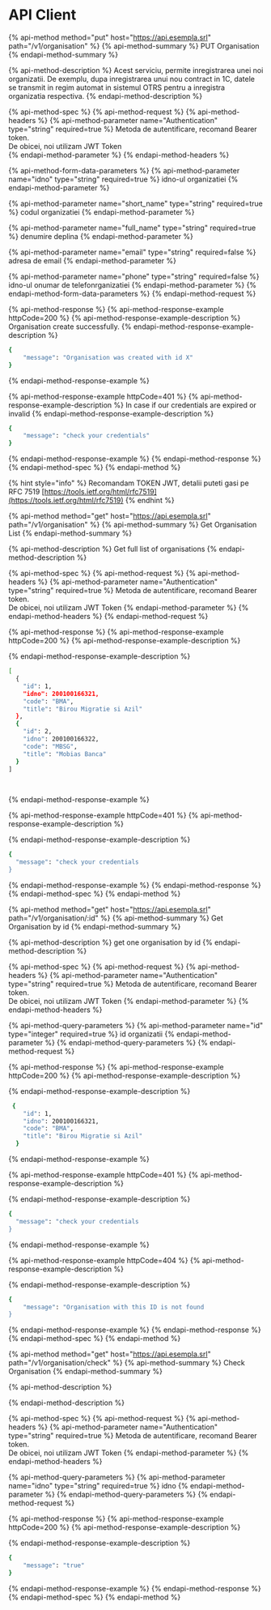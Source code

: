 # API Client

{% api-method method="put" host="https://api.esempla.srl" path="/v1/organisation" %}
{% api-method-summary %}
PUT Organisation
{% endapi-method-summary %}

{% api-method-description %}
          Acest serviciu, permite inregistrarea unei noi organizatii. De exemplu, dupa inregistrarea unui nou contract in 1C, datele se transmit in regim automat in sistemul OTRS pentru a inregistra organizatia respectiva.
{% endapi-method-description %}

{% api-method-spec %}
{% api-method-request %}
{% api-method-headers %}
{% api-method-parameter name="Authentication" type="string" required=true %}
Metoda de autentificare, recomand Bearer token.  
De obicei, noi utilizam JWT Token  
{% endapi-method-parameter %}
{% endapi-method-headers %}

{% api-method-form-data-parameters %}
{% api-method-parameter name="idno" type="string" required=true %}
idno-ul organizatiei
{% endapi-method-parameter %}

{% api-method-parameter name="short\_name" type="string" required=true %}
codul organizatiei
{% endapi-method-parameter %}

{% api-method-parameter name="full\_name" type="string" required=true %}
denumire deplina
{% endapi-method-parameter %}

{% api-method-parameter name="email" type="string" required=false %}
adresa de email
{% endapi-method-parameter %}

{% api-method-parameter name="phone" type="string" required=false %}
idno-ul onumar de telefonrganizatiei
{% endapi-method-parameter %}
{% endapi-method-form-data-parameters %}
{% endapi-method-request %}

{% api-method-response %}
{% api-method-response-example httpCode=200 %}
{% api-method-response-example-description %}
Organisation create successfully.
{% endapi-method-response-example-description %}

```bash
{
    "message": "Organisation was created with id X"
}
```
{% endapi-method-response-example %}

{% api-method-response-example httpCode=401 %}
{% api-method-response-example-description %}
In case if our credentials are expired  or invalid
{% endapi-method-response-example-description %}

```bash
{
    "message": "check your credentials"
}
```
{% endapi-method-response-example %}
{% endapi-method-response %}
{% endapi-method-spec %}
{% endapi-method %}

{% hint style="info" %}
Recomandam TOKEN JWT,  detalii puteti gasi pe RFC 7519 [https://tools.ietf.org/html/rfc7519](https://tools.ietf.org/html/rfc7519)
{% endhint %}

{% api-method method="get" host="https://api.esempla.srl" path="/v1/organisation" %}
{% api-method-summary %}
Get Organisation List
{% endapi-method-summary %}

{% api-method-description %}
Get full list of organisations
{% endapi-method-description %}

{% api-method-spec %}
{% api-method-request %}
{% api-method-headers %}
{% api-method-parameter name="Authentication" type="string" required=true %}
Metoda de autentificare, recomand Bearer token.  
De obicei, noi utilizam JWT Token
{% endapi-method-parameter %}
{% endapi-method-headers %}
{% endapi-method-request %}

{% api-method-response %}
{% api-method-response-example httpCode=200 %}
{% api-method-response-example-description %}

{% endapi-method-response-example-description %}

```bash
[
  {
    "id": 1,
    "idno": 200100166321,
    "code": "BMA",
    "title": "Birou Migratie si Azil"
  },
  {
    "id": 2,
    "idno": 200100166322,
    "code": "MBSG",
    "title": "Mobias Banca"
  }
]
  
  
```
{% endapi-method-response-example %}

{% api-method-response-example httpCode=401 %}
{% api-method-response-example-description %}

{% endapi-method-response-example-description %}

```bash
{
  "message": "check your credentials
}
```
{% endapi-method-response-example %}
{% endapi-method-response %}
{% endapi-method-spec %}
{% endapi-method %}

{% api-method method="get" host="https://api.esempla.srl" path="/v1/organisation/:id" %}
{% api-method-summary %}
Get Organisation by id
{% endapi-method-summary %}

{% api-method-description %}
get one organisation by id
{% endapi-method-description %}

{% api-method-spec %}
{% api-method-request %}
{% api-method-headers %}
{% api-method-parameter name="Authentication" type="string" required=true %}
Metoda de autentificare, recomand Bearer token.  
De obicei, noi utilizam JWT Token
{% endapi-method-parameter %}
{% endapi-method-headers %}

{% api-method-query-parameters %}
{% api-method-parameter name="id" type="integer" required=true %}
id organizatii
{% endapi-method-parameter %}
{% endapi-method-query-parameters %}
{% endapi-method-request %}

{% api-method-response %}
{% api-method-response-example httpCode=200 %}
{% api-method-response-example-description %}

{% endapi-method-response-example-description %}

```bash
 {
    "id": 1,
    "idno": 200100166321,
    "code": "BMA",
    "title": "Birou Migratie si Azil"
  }
```
{% endapi-method-response-example %}

{% api-method-response-example httpCode=401 %}
{% api-method-response-example-description %}

{% endapi-method-response-example-description %}

```bash
{
  "message": "check your credentials
}
```
{% endapi-method-response-example %}

{% api-method-response-example httpCode=404 %}
{% api-method-response-example-description %}

{% endapi-method-response-example-description %}

```bash
{
    "message": "Organisation with this ID is not found
}
```
{% endapi-method-response-example %}
{% endapi-method-response %}
{% endapi-method-spec %}
{% endapi-method %}

{% api-method method="get" host="https://api.esempla.srl" path="/v1/organisation/check" %}
{% api-method-summary %}
Check Organisation
{% endapi-method-summary %}

{% api-method-description %}

{% endapi-method-description %}

{% api-method-spec %}
{% api-method-request %}
{% api-method-headers %}
{% api-method-parameter name="Authentication" type="string" required=true %}
Metoda de autentificare, recomand Bearer token.  
De obicei, noi utilizam JWT Token
{% endapi-method-parameter %}
{% endapi-method-headers %}

{% api-method-query-parameters %}
{% api-method-parameter name="idno" type="string" required=true %}
idno
{% endapi-method-parameter %}
{% endapi-method-query-parameters %}
{% endapi-method-request %}

{% api-method-response %}
{% api-method-response-example httpCode=200 %}
{% api-method-response-example-description %}

{% endapi-method-response-example-description %}

```bash
{
    "message": "true"
}
```
{% endapi-method-response-example %}
{% endapi-method-response %}
{% endapi-method-spec %}
{% endapi-method %}

